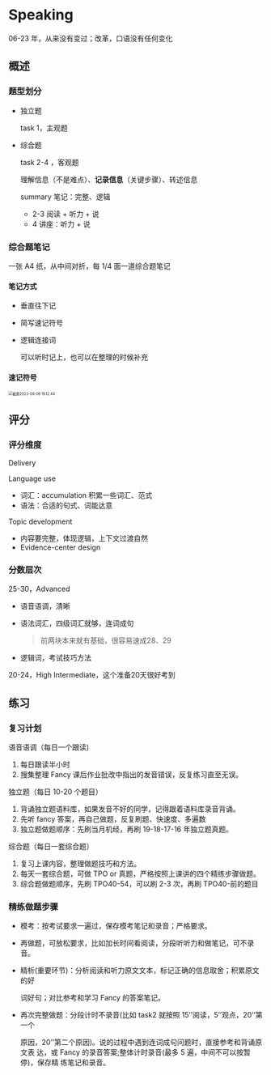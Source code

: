 # Speaking

06-23 年，从来没有变过；改革，口语没有任何变化

## 概述

### 题型划分

- 独立题

  task 1，主观题

- 综合题

  task 2-4 ，客观题

  理解信息（不是难点）、**记录信息**（关键步骤）、转述信息

  summary 笔记：完整、逻辑

  - 2-3 阅读 + 听力 + 说
  - 4 讲座：听力 + 说

### 综合题笔记

一张 A4 纸，从中间对折，每 1/4 面一道综合题笔记

#### 笔记方式

- 垂直往下记

- 简写速记符号

- 逻辑连接词

  可以听时记上，也可以在整理的时候补充

#### 速记符号

<img src="https://cdn.jsdelivr.net/gh/davidliuk/images@master/blog/%E6%88%AA%E5%B1%8F2023-08-06%2019.12.44.png" alt="截屏2023-08-06 19.12.44" style="zoom:50%;" />

## 评分

### 评分维度

Delivery

Language use

- 词汇：accumulation 积累一些词汇、范式
- 语法：合适的句式、词能达意

Topic development

- 内容要完整，体现逻辑，上下文过渡自然
- Evidence-center design


### 分数层次

25-30，Advanced

- 语音语调，清晰

- 语法词汇，四级词汇就够，连词成句

  > 前两块本来就有基础，很容易速成28、29

- 逻辑词，考试技巧方法

20-24，High Intermediate，这个准备20天很好考到

## 练习

### 复习计划

语音语调（每日一个跟读)

1. 每日跟读半小时
2. 搜集整理 Fancy 课后作业批改中指出的发音错误，反复练习直至无误。

独立题（每日 10-20 个题目）

1. 背诵独立题语料库，如果发音不好的同学，记得跟着语料库录音背诵。
2. 先听 fancy 答案，再自己做题，反复刷题、快速度、多遍数
3. 独立题做题顺序：先刷当月机经，再刷 19-18-17-16 年独立题真题。

综合题（每日一套综合题）

1. 复习上课内容，整理做题技巧和方法。
2. 每天一套综合题，可做 TPO or 真题，严格按照上课讲的四个精练步骤做题。
3. 综合题做题顺序，先刷 TPO40-54，可以刷 2-3 次，再刷 TPO40-前的题目

### 精练做题步骤

- 模考：按考试要求一遍过，保存模考笔记和录音；严格要求。

- 再做题，可放松要求，比如加长时间看阅读，分段听听力和做笔记，可不录音。

- 精析(重要环节)：分析阅读和听力原文文本，标记正确的信息取舍；积累原文的好

  词好句；对比参考和学习 Fancy 的答案笔记。

- 再次完整做题：分段计时不录音(比如 task2 就按照 15’’阅读，5’’观点，20’’第一个

  原因，20’’第二个原因)。说的过程中遇到连词成句问题时，直接参考和背诵原文表 达，或 Fancy 的录音答案;整体计时录音(最多 5 遍，中间不可以按暂停)，保存精 练笔记和录音。
